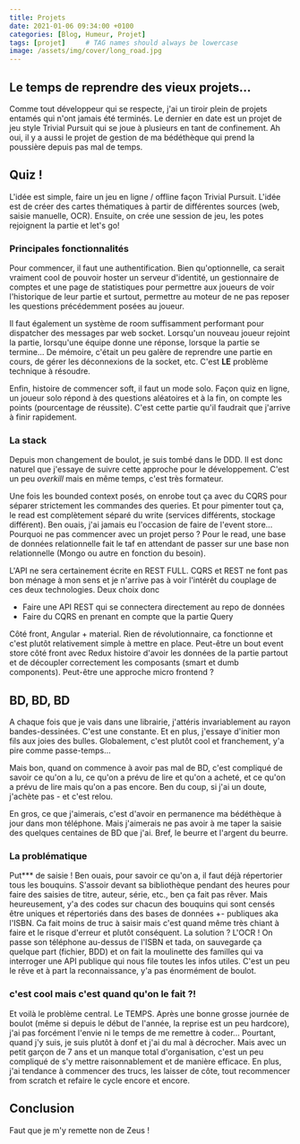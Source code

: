 ```yaml
---
title: Projets
date: 2021-01-06 09:34:00 +0100
categories: [Blog, Humeur, Projet]
tags: [projet]     # TAG names should always be lowercase
image: /assets/img/cover/long_road.jpg
---
```


## Le temps de reprendre des vieux projets...
Comme tout développeur qui se respecte, j'ai un tiroir plein de projets entamés qui n'ont jamais été terminés. Le dernier en date est un projet de jeu style Trivial Pursuit qui se joue à plusieurs en tant de confinement. Ah oui, il y a aussi le projet de gestion de ma bédéthèque qui prend la poussière depuis pas mal de temps. 

## Quiz !
L'idée est simple, faire un jeu en ligne / offline façon Trivial Pursuit. L'idée est de créer des cartes thématiques à partir de différentes sources (web, saisie manuelle, OCR). Ensuite, on crée une session de jeu, les potes rejoignent la partie et let's go!

### Principales fonctionnalités
Pour commencer, il faut une authentification. Bien qu'optionnelle, ca serait vraiment cool de pouvoir hoster un serveur d'identité, un gestionnaire de comptes et une page de statistiques pour permettre aux joueurs de voir l'historique de leur partie et surtout, permettre au moteur de ne pas reposer les questions précédemment posées au joueur. 

Il faut également un système de room suffisamment performant pour dispatcher des messages par web socket. Lorsqu'un nouveau joueur rejoint la partie, lorsqu'une équipe donne une réponse, lorsque la partie se termine... De mémoire, c'était un peu galère de reprendre une partie en cours, de gérer les déconnexions de la socket, etc.  C'est **LE** problème technique à résoudre.

Enfin, histoire de commencer soft, il faut un mode solo. Façon quiz en ligne, un joueur solo répond à des questions aléatoires et à la fin, on compte les points (pourcentage de réussite). C'est cette partie qu'il faudrait que j'arrive à finir rapidement.

### La stack
Depuis mon changement de boulot, je suis tombé dans le DDD. Il est donc naturel que j'essaye de suivre cette approche pour le développement. C'est un peu *overkill* mais en même temps, c'est très formateur. 

Une fois les bounded context posés, on enrobe tout ça avec du CQRS pour séparer strictement les commandes des queries. Et pour pimenter tout ça, le read est complètement séparé du write (services différents, stockage différent). Ben ouais, j'ai jamais eu l'occasion de faire de l'event store... Pourquoi ne pas commencer avec un projet perso ? Pour le read, une base de données relationnelle fait le taf en attendant de passer sur une base non relationnelle (Mongo ou autre en fonction du besoin).

L'API ne sera certainement écrite en REST FULL. CQRS et REST ne font pas bon ménage à mon sens et je n'arrive pas à voir l'intérêt du couplage de ces deux technologies. Deux choix donc
* Faire une API REST qui se connectera directement au repo de données
* Faire du CQRS en prenant en compte que la partie Query

Côté front, Angular + material. Rien de révolutionnaire, ca fonctionne et c'est plutôt relativement simple à mettre en place. Peut-être un bout event store côté front avec Redux histoire d'avoir les données de la partie partout et de découpler correctement les composants (smart et dumb components). Peut-être une approche micro frontend ? 

## BD, BD, BD
A chaque fois que je vais dans une librairie, j'attéris invariablement au rayon bandes-dessinées. C'est une constante. Et en plus, j'essaye d'initier mon fils aux joies des bulles. Globalement, c'est plutôt cool et franchement, y'a pire comme passe-temps...

Mais bon, quand on commence à avoir pas mal de BD, c'est compliqué de savoir ce qu'on a lu, ce qu'on a prévu de lire et qu'on a acheté, et ce qu'on a prévu de lire mais qu'on a pas encore. Ben du coup, si j'ai un doute, j'achète pas - et c'est relou.

En gros, ce que j'aimerais, c'est d'avoir en permanence ma bédéthèque à jour dans mon téléphone. Mais j'aimerais ne pas avoir à me taper la saisie des quelques centaines de BD que j'ai. Bref, le beurre et l'argent du beurre. 

### La problématique
Put*** de saisie ! Ben ouais, pour savoir ce qu'on a, il faut déjà répertorier tous les bouquins. S'assoir devant sa bibliothèque pendant des heures pour faire des saisies de titre, auteur, série, etc., ben ça fait pas rêver. Mais heureusement, y'a des codes sur chacun des bouquins qui sont censés être uniques et répertoriés dans des bases de données +- publiques aka l'ISBN. Ca fait moins de truc à saisir mais c'est quand même très chiant à faire et le risque d'erreur et plutôt conséquent. La solution ? L'OCR ! On passe son téléphone au-dessus de l'ISBN et tada, on sauvegarde ça quelque part (fichier, BDD) et on fait la moulinette des familles qui va interroger une API publique qui nous file toutes les infos utiles. C'est un peu le rêve et à part la reconnaissance, y'a pas énormément de boulot.

### c'est cool mais c'est quand qu'on le fait ?!
Et voilà le problème central. Le TEMPS. Après une bonne grosse journée de boulot (même si depuis le début de l'année, la reprise est un peu hardcore), j'ai pas forcément l'envie ni le temps de me remettre à coder... Pourtant, quand j'y suis, je suis plutôt à donf et j'ai du mal à décrocher. Mais avec un petit garçon de 7 ans et un manque total d'organisation, c'est un peu compliqué de s'y mettre raisonnablement et de manière efficace. En plus, j'ai tendance à commencer des trucs, les laisser de côte, tout recommencer from scratch et refaire le cycle encore et encore. 

## Conclusion
Faut que je m'y remette non de Zeus !
